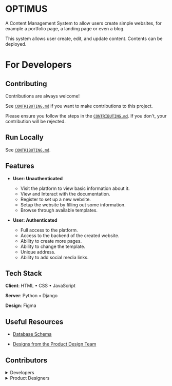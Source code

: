 # OPTIMUS

A Content Management System to allow users create simple websites, for example a portfolio page, a landing page or even a blog.

This system allows user create, edit, and update content. Contents can be deployed.



# For Developers

## Contributing

Contributions are always welcome!

See [`CONTRIBUTING.md`](https://github.com/zuri-training/my-cms-pjt19/blob/main/CONTRIBUTING.md) if you want to make contributions to this project.

Please ensure you follow the steps in the [`CONTRIBUTING.md`](https://github.com/zuri-training/my-cms-pjt19/blob/main/CONTRIBUTING.md). If you don't, your contribution will be rejected.

## Run Locally

See [`CONTRIBUTING.md`](https://github.com/zuri-training/my-cms-pjt19/blob/main/CONTRIBUTING.md).

## Features

- **User: Unauthenticated**
  - Visit the platform to view basic information about it.
  - View and Interact with the documentation.
  - Register to set up a new website.
  - Setup the website by filling out some information.
  - Browse through available templates.

- **User: Authenticated**
  - Full access to the platform.
  - Access to the backend of the created website.
  - Ability to create more pages.
  - Ability to change the template.
  - Unique address.
  - Ability to add social media links.

## Tech Stack

**Client**: HTML • CSS • JavaScript

**Server**: Python • Django

**Design**: Figma

## Useful Resources

- [Database Schema](https://bit.ly/Team19_databaseSchema)

- [Designs from the Product Design Team](https://bit.ly/Team19_myCMS_optimusDesign)

## Contributors

<details><summary>Developers</summary>

- [@philip-ifeanyi](https://www.github.com/philip-ifeanyi)
- [@Absaad01](https://www.github.com/Absaad01)
- [@afrokayie](https://www.github.com/afrokayie)
- [@sneekywhite](https://www.github.com/sneekywhite)
- [@JUNNY12](https://www.github.com/JUNNY12)
- [@IfeoluwaAroboto](https://www.github.com/IfeoluwaAroboto)
- [@Moabah](https://github.com/Moabah)
- [@onwukadavid](https://www.github.com/onwukadavid)
- [@Klaus139](https://www.github.com/Klaus139)
- [@Thatbelovedgirl](https://www.github.com/Thatbelovedgirl)
- [@Evusviv](https://www.github.com/Evusviv)
- [@Waga43](https://www.github.com/Waga43)
- [@Ogunsuyioluwaseeni](https://www.github.com/Ogunsuyioluwaseeni)
- [@Codith](https://www.github.com/Codith)
- [@Dabztechwyta](https://www.github.com/Dabztechwyta)

</details>

<details><summary>Product Designers</summary>

- [@MissEddie](https://www.github.com/MissEddie)
- [@RaymondUG](https://www.github.com/RaymondUG)
- [@iambjdennis](https://www.github.com/iambjdennis)
- [@TosinTaiyeSolanke](https://www.github.com/TosinTaiyeSolanke)
- [@ChideraN](https://www.github.com/ChideraN)
- [@Gmhyke](https://www.github.com/Gmhyke)
- [@Amelia-O](https://github.com/Amelia-O)
- [@Lateefah1kk](https://www.github.com/Lateefah1kk)
- [@promisenems](https://www.github.com/promisenems)
- [@Koawhyte](https://www.github.com/Koawhyte)

</details>